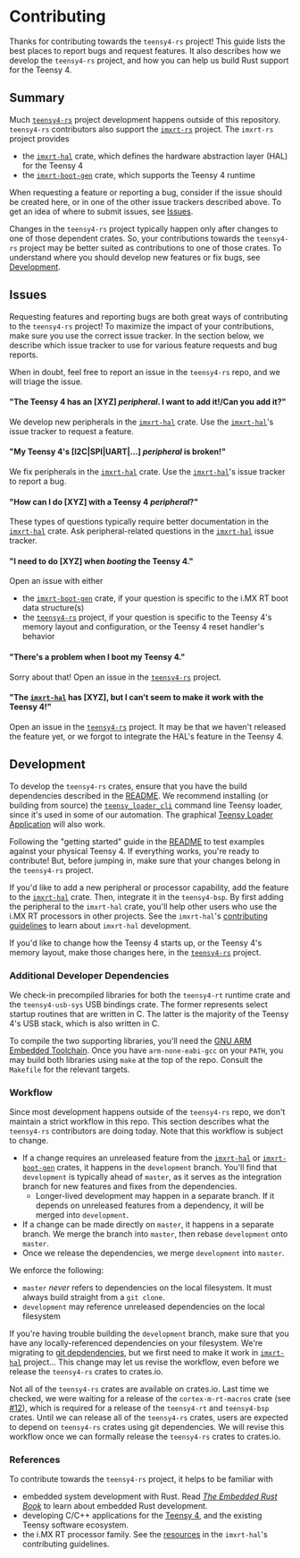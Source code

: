 # Contributing

Thanks for contributing towards the `teensy4-rs` project! This guide lists the best places to report bugs and request features. It also describes how we develop the `teensy4-rs` project, and how you can help us build Rust support for the Teensy 4.

## Summary

Much [`teensy4-rs`] project development happens outside of this repository. `teensy4-rs` contributors also support the [`imxrt-rs`] project. The `imxrt-rs` project provides

- the [`imxrt-hal`] crate, which defines the hardware abstraction layer (HAL) for the Teensy 4
- the [`imxrt-boot-gen`] crate, which supports the Teensy 4 runtime

[`teensy4-rs`]: https://github.com/mciantyre/teensy4-rs
[`imxrt-rs`]: https://github.com/imxrt-rs
[`imxrt-hal`]: https://github.com/imxrt-rs/imxrt-rs
[`imxrt-boot-gen`]: https://github.com/imxrt-rs/imxrt-boot-gen

When requesting a feature or reporting a bug, consider if the issue should be created here, or in one of the other issue trackers described above. To get an idea of where to submit issues, see [Issues](#issues).

Changes in the `teensy4-rs` project typically happen only after changes to one of those dependent crates. So, your contributions towards the `teensy4-rs` project may be better suited as contributions to one of those crates. To understand where you should develop new features or fix bugs, see [Development](#development).

## Issues

Requesting features and reporting bugs are both great ways of contributing to the `teensy4-rs` project! To maximize the impact of your contributions, make sure you use the correct issue tracker. In the section below, we describe which issue tracker to use for various feature requests and bug reports.

When in doubt, feel free to report an issue in the `teensy4-rs` repo, and we will triage the issue.

#### "The Teensy 4 has an [XYZ] *peripheral*. I want to add it!/Can you add it?"

We develop new peripherals in the [`imxrt-hal`] crate. Use the [`imxrt-hal`]'s issue tracker to request a feature.

#### "My Teensy 4's [I2C|SPI|UART|...] *peripheral* is broken!"

We fix peripherals in the [`imxrt-hal`] crate. Use the [`imxrt-hal`]'s issue tracker to report a bug.

#### "How can I do [XYZ] with a Teensy 4 *peripheral*?"

These types of questions typically require better documentation in the [`imxrt-hal`] crate. Ask peripheral-related questions in the [`imxrt-hal`] issue tracker.

#### "I need to do [XYZ] when *booting* the Teensy 4."

Open an issue with either

- the [`imxrt-boot-gen`] crate, if your question is specific to the i.MX RT boot data structure(s)
- the [`teensy4-rs`] project, if your question is specific to the Teensy 4's memory layout and configuration, or the Teensy 4 reset handler's behavior

#### "There's a problem when I boot my Teensy 4."

Sorry about that! Open an issue in the [`teensy4-rs`] project.

#### "The [`imxrt-hal`] has [XYZ], but I can't seem to make it work with the Teensy 4!"

Open an issue in the [`teensy4-rs`] project. It may be that we haven't released the feature yet, or we forgot to integrate the HAL's feature in the Teensy 4.

## Development

To develop the `teensy4-rs` crates, ensure that you have the build dependencies described in the [README](README.md). We recommend installing (or building from source) the [`teensy_loader_cli`](https://github.com/PaulStoffregen/teensy_loader_cli) command line Teensy loader, since it's used in some of our automation. The graphical [Teensy Loader Application](https://www.pjrc.com/teensy/loader.html) will also work.

Following the "getting started" guide in the [README](README.md) to test examples against your physical Teensy 4. If everything works, you're ready to contribute! But, before jumping in, make sure that your changes belong in the `teensy4-rs` project.

If you'd like to add a new peripheral or processor capability, add the feature to the [`imxrt-hal`] crate. Then, integrate it in the `teensy4-bsp`. By first adding the peripheral to the `imxrt-hal` crate, you'll help other users who use the i.MX RT processors in other projects. See the `imxrt-hal`'s [contributing guidelines](https://github.com/imxrt-rs/imxrt-rs/blob/master/CONTRIBUTING.md) to learn about `imxrt-hal` development.

If you'd like to change how the Teensy 4 starts up, or the Teensy 4's memory layout, make those changes here, in the [`teensy4-rs`] project.

### Additional Developer Dependencies

We check-in precompiled libraries for both the `teensy4-rt` runtime crate and the `teensy4-usb-sys` USB bindings crate. The former represents select startup routines that are written in C. The latter is the majority of the Teensy 4's USB stack, which is also written in C.

To compile the two supporting libraries, you'll need the [GNU ARM Embedded Toolchain](https://developer.arm.com/tools-and-software/open-source-software/developer-tools/gnu-toolchain/gnu-rm). Once you have `arm-none-eabi-gcc` on your `PATH`, you may build both libraries using `make` at the top of the repo. Consult the `Makefile` for the relevant targets.

### Workflow

Since most development happens outside of the `teensy4-rs` repo, we don't maintain a strict workflow in this repo. This section describes what the `teensy4-rs` contributors are doing today. Note that this workflow is subject to change.

- If a change requires an unreleased feature from the [`imxrt-hal`] or [`imxrt-boot-gen`] crates, it happens in the `development` branch. You'll find that `development` is typically ahead of `master`, as it serves as the integration branch for new features and fixes from the dependencies.
  - Longer-lived development may happen in a separate branch. If it depends on unreleased features from a dependency, it will be merged into `development`.
- If a change can be made directly on `master`, it happens in a separate branch. We merge the branch into `master`, then rebase `development` onto `master`.
- Once we release the dependencies, we merge `development` into `master`.

We enforce the following:

- `master` *never* refers to dependencies on the local filesystem. It must always build straight from a `git clone`.
- `development` may reference unreleased dependencies on the local filesystem

If you're having trouble building the `development` branch, make sure that you have any locally-referenced dependencies on your filesystem. We're migrating to [git depdendencies](https://doc.rust-lang.org/cargo/reference/specifying-dependencies.html#specifying-dependencies-from-git-repositories), but we first need to make it work in [`imxrt-hal`] project... This change may let us revise the workflow, even before we release the `teensy4-rs` crates to crates.io.

Not all of the `teensy4-rs` crates are available on crates.io. Last time we checked, we were waiting for a release of the `cortex-m-rt-macros` crate (see [#12](https://github.com/mciantyre/teensy4-rs/issues/12)), which is required for a release of the `teensy4-rt` and `teensy4-bsp` crates. Until we can release all of the `teensy4-rs` crates, users are expected to depend on `teensy4-rs` crates using git dependencies. We will revise this workflow once we can formally release the `teensy4-rs` crates to crates.io.

### References

To contribute towards the `teensy4-rs` project, it helps to be familiar with

- embedded system development with Rust. Read [*The Embedded Rust Book*] to learn about embedded Rust development.
- developing C/C++ applications for the [Teensy 4], and the existing Teensy software ecosystem.
- the i.MX RT processor family. See the [resources](https://github.com/imxrt-rs/imxrt-rs/blob/master/CONTRIBUTING.md#resources) in the `imxrt-hal`'s contributing guidelines.

[*The Embedded Rust Book*]: https://rust-embedded.github.io/book/intro/index.html
[Teensy 4]: https://www.pjrc.com/store/teensy40.html
